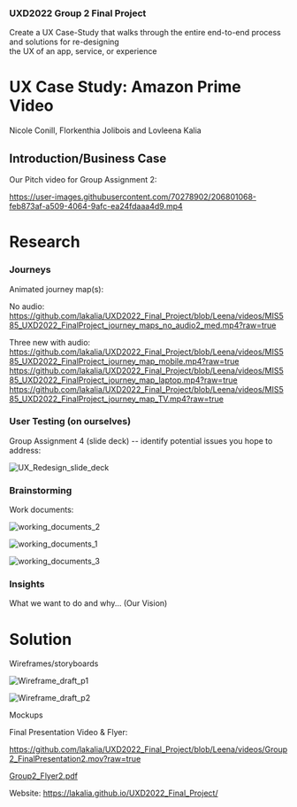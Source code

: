 ### UXD2022 Group 2 Final Project      
Create a UX Case-Study that walks through the entire end-to-end process and solutions for re-designing      
the UX of an app, service, or experience


# UX Case Study: Amazon Prime Video
Nicole Conill, Florkenthia Jolibois and Lovleena Kalia 

## Introduction/Business Case
Our Pitch video for Group Assignment 2:

https://user-images.githubusercontent.com/70278902/206801068-feb873af-a509-4064-9afc-ea24fdaaa4d9.mp4



# Research

### Journeys
Animated journey map(s):

No audio:
https://github.com/lakalia/UXD2022_Final_Project/blob/Leena/videos/MIS585_UXD2022_FinalProject_journey_maps_no_audio2_med.mp4?raw=true

Three new with audio:
https://github.com/lakalia/UXD2022_Final_Project/blob/Leena/videos/MIS585_UXD2022_FinalProject_journey_map_mobile.mp4?raw=true
https://github.com/lakalia/UXD2022_Final_Project/blob/Leena/videos/MIS585_UXD2022_FinalProject_journey_map_laptop.mp4?raw=true
https://github.com/lakalia/UXD2022_Final_Project/blob/Leena/videos/MIS585_UXD2022_FinalProject_journey_map_TV.mp4?raw=true

### User Testing (on ourselves)
Group Assignment 4 (slide deck) -- identify potential issues you hope to address:

![UX_Redesign_slide_deck](https://user-images.githubusercontent.com/70278902/206825327-11323643-8fc2-42e1-b8ba-0daecbfb64ee.png)

### Brainstorming
Work documents:

![working_documents_2](https://user-images.githubusercontent.com/70278902/206817889-f51a27a9-f03f-4ec0-8836-d694510e8ca8.png)

![working_documents_1](https://user-images.githubusercontent.com/70278902/206812630-3e6433a8-3398-46b6-a795-f2db6ad18ce8.png)

![working_documents_3](https://user-images.githubusercontent.com/70278902/206822987-4c9bb0a6-0df6-4f89-98d3-c7147ca5f9d8.png)

### Insights
What we want to do and why... (Our Vision)

# Solution

Wireframes/storyboards

![Wireframe_draft_p1](https://user-images.githubusercontent.com/70278902/206943841-c562788f-6658-43f4-bf92-ad9a1ad9f2fb.png)

![Wireframe_draft_p2](https://user-images.githubusercontent.com/70278902/206943872-1dceecd6-745d-447d-81d4-6ee1bf09c8ea.png)

Mockups


Final Presentation Video & Flyer:

https://github.com/lakalia/UXD2022_Final_Project/blob/Leena/videos/Group2_FinalPresentation2.mov?raw=true

[Group2_Flyer2.pdf](https://github.com/lakalia/UXD2022_Final_Project/files/10253498/Group2_Flyer2.pdf)

Website:
https://lakalia.github.io/UXD2022_Final_Project/
